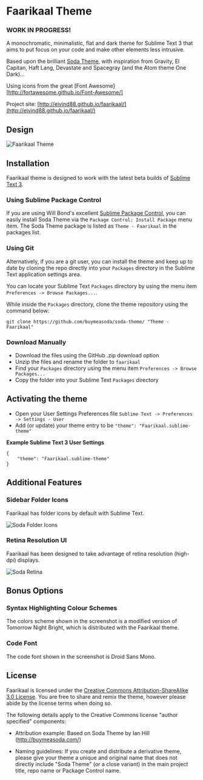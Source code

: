 # Faarikaal Theme

### WORK IN PROGRESS!

A monochromatic, minimalistic, flat and dark theme for Sublime Text 3 that aims to put focus on your code and make other elements less intrusive.

Based upon the brilliant [Soda Theme](http://buymeasoda.github.io/soda-theme/),
with inspiration from Gravity, El Capitan, Haft Lang, Devastate and Spacegray (and the Atom theme One Dark)...

Using icons from the great [Font Awesome][http://fortawesome.github.io/Font-Awesome/]

Project site: [http://eivind88.github.io/faarikaal/](http://eivind88.github.io/faarikaal/)

## Design

![Faarikaal Theme](http://buymeasoda.github.com/soda-theme/images/screenshots/soda-2-dark-theme.png?v=2)

## Installation

Faarikaal theme is designed to work with the latest beta builds of [Sublime Text 3](http://www.sublimetext.com/3).

### Using Sublime Package Control

If you are using Will Bond's excellent [Sublime Package Control](http://wbond.net/sublime_packages/package_control), you can easily install Soda Theme via the `Package Control: Install Package` menu item. The Soda Theme package is listed as `Theme - Faarikaal` in the packages list.

### Using Git

Alternatively, if you are a git user, you can install the theme and keep up to date by cloning the repo directly into your `Packages` directory in the Sublime Text application settings area.

You can locate your Sublime Text `Packages` directory by using the menu item `Preferences -> Browse Packages...`.

While inside the `Packages` directory, clone the theme repository using the command below:

    git clone https://github.com/buymeasoda/soda-theme/ "Theme - Faarikaal"

### Download Manually

* Download the files using the GitHub .zip download option
* Unzip the files and rename the folder to `faarikaal`
* Find your `Packages` directory using the menu item  `Preferences -> Browse Packages...`
* Copy the folder into your Sublime Text `Packages` directory

## Activating the theme

* Open your User Settings Preferences file `Sublime Text -> Preferences -> Settings - User`
* Add (or update) your theme entry to be `"theme": "Faarikaal.sublime-theme"`

**Example Sublime Text 3 User Settings**

    {
        "theme": "Faarikaal.sublime-theme"
    }

## Additional Features

### Sidebar Folder Icons

Faarikaal has folder icons by default with Sublime Text.

![Soda Folder Icons](http://buymeasoda.github.com/soda-theme/images/features/sidebar-folder-icons.png)

### Retina Resolution UI

Faarikaal has been designed to take advantage of retina resolution (high-dpi) displays.

![Soda Retina](http://buymeasoda.github.com/soda-theme/images/features/soda-retina.png)

## Bonus Options

### Syntax Highlighting Colour Schemes

The colors scheme shown in the screenshot is a modified version of Tomorrow Night Bright,
which is distributed with the Faarikaal theme.

### Code Font

The code font shown in the screenshot is Droid Sans Mono.

## License

Faarikaal is licensed under the [Creative Commons Attribution-ShareAlike 3.0 License](http://creativecommons.org/licenses/by-sa/3.0/). You are free to share and remix the theme, however please abide by the license terms when doing so.

The following details apply to the Creative Commons license "author specified" components:

* Attribution example: Based on Soda Theme by Ian Hill (http://buymeasoda.com/)

* Naming guidelines: If you create and distribute a derivative theme, please give your theme a unique and original name that does not directly include "Soda Theme" (or a close variant) in the main project title, repo name or Package Control name.
